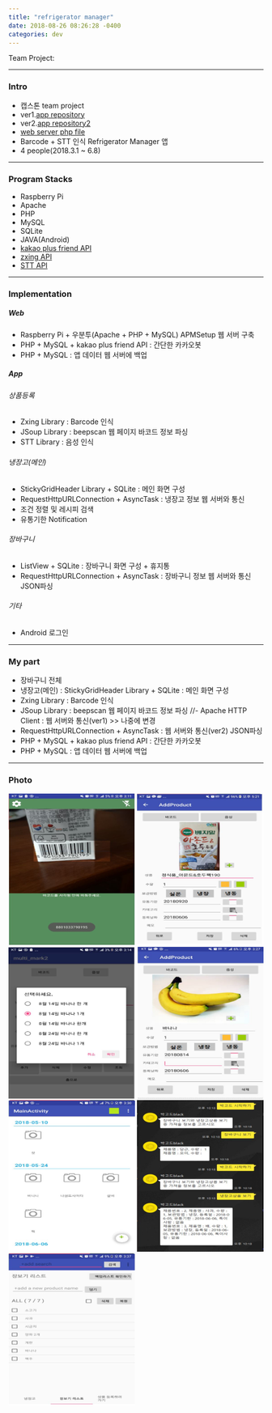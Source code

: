 ```yaml
---
title: "refrigerator manager"
date: 2018-08-26 08:26:28 -0400
categories: dev
---
```


Team Project:

---

### Intro
- 캡스톤 team project
- ver1.[app repository]
- ver2.[app repository2]
- [web server php file]
- Barcode + STT 인식 Refrigerator Manager 앱
- 4 people(2018.3.1 ~ 6.8)

---

### Program Stacks
- Raspberry Pi
- Apache
- PHP
- MySQL
- SQLite
- JAVA(Android)
- [kakao plus friend API]
- [zxing API]
- [STT API]

---

### Implementation
##### Web
- Raspberry Pi + 우분투(Apache + PHP + MySQL) APMSetup 웹 서버 구축
- PHP + MySQL + kakao plus friend API : 간단한 카카오봇
- PHP + MySQL : 앱 데이터 웹 서버에 백업

##### App
###### 상품등록
- Zxing Library : Barcode 인식
- JSoup Library : beepscan 웹 페이지 바코드 정보 파싱
- STT Library : 음성 인식

###### 냉장고(메인)
- StickyGridHeader Library + SQLite : 메인 화면 구성
- RequestHttpURLConnection + AsyncTask : 냉장고 정보 웹 서버와 통신
- 조건 정렬 및 레시피 검색
- 유통기한 Notification

###### 장바구니
- ListView + SQLite : 장바구니 화면 구성 + 휴지통
- RequestHttpURLConnection + AsyncTask : 장바구니 정보 웹 서버와 통신 JSON파싱


###### 기타
- Android 로그인

---

### My part
- 장바구니 전체
- 냉장고(메인) : StickyGridHeader Library + SQLite : 메인 화면 구성
- Zxing Library : Barcode 인식
- JSoup Library : beepscan 웹 페이지 바코드 정보 파싱
//- Apache HTTP Client : 웹 서버와 통신(ver1) >> 나중에 변경
- RequestHttpURLConnection + AsyncTask : 웹 서버와 통신(ver2) JSON파싱
- PHP + MySQL + kakao plus friend API : 간단한 카카오봇
- PHP + MySQL : 앱 데이터 웹 서버에 백업

---

### Photo
<img src="/assets/images/4.JPG" alt="drawing" width="250" height="300"/> <img src="/assets/images/5.JPG" alt="drawing" width="250" height="300"/>
<br>
<img src="/assets/images/6.JPG" alt="drawing" width="250" height="300"/> <img src="/assets/images/7.JPG" alt="drawing" width="250" height="300"/>
<br>
<img src="/assets/images/9.JPG" alt="drawing" width="250" height="300"/> <img src="/assets/images/8.JPG" alt="drawing" width="250" height="300"/>
<br>
<img src="/assets/images/10.JPG" alt="drawing" width="250" height="300"/>

[app repository]: https://github.com/blackjayH/rfmanager-1-
[app repository2]: https://github.com/blackjayH/Rfmanager
[web server php file]: https://github.com/blackjayH/kakao-plus-friend
[kakao plus friend api]: https://github.com/plusfriend/auto_reply
[zxing API]: https://github.com/journeyapps/zxing-android-embedded
[STT API]: https://github.com/GoogleCloudPlatform/android-docs-samples
